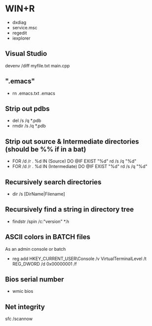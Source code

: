 # WIN+R
* dxdiag
* service.msc
* regedit
* iexplorer

## Visual Studio

devenv /diff myfile.txt main.cpp


## ".emacs" 
* rn .emacs.txt .emacs


## Strip out pdbs
* del /s /q *.pdb
* rmdir /s /q *.pdb


## Strip out source & Intermediate directories (should be %% if in a bat)
* FOR /d /r . %d IN (Source) DO @IF EXIST "%d" rd /s /q "%d"
* FOR /d /r . %d IN (Intermediate) DO @IF EXIST "%d" rd /s /q "%d"


## Recursively search directories
* dir /s [DirName|Filename]

## Recursively find a string in directory tree
* findstr /spin /c:"version" *.h

## ASCII colors in BATCH files
As an admin console or batch
 * reg add HKEY_CURRENT_USER\Console /v VirtualTerminalLevel /t REG_DWORD /d 0x00000001 /f

## Bios serial number
 * wmic bios

## Net integrity
sfc /scannow
